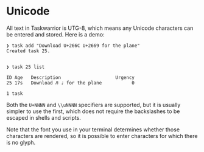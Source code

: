 # Unicode
All text in Taskwarrior is UTG-8, which means any Unicode characters can be 
entered and stored. Here is a demo:
```
❯ task add "Download U+266C U+2669 for the plane"
Created task 25.


❯ task 25 list

ID Age   Description                    Urgency
25 17s   Download ♬ ♩ for the plane           0

1 task
```

Both the `U+NNNN` and `\\uNNNN` specifiers are supported, but it is usually simpler 
to use the first, which does not require the backslashes to be escaped in shells and scripts.

Note that the font you use in your terminal determines whether those characters 
are rendered, so it is possible to enter characters for which there is no glyph.
